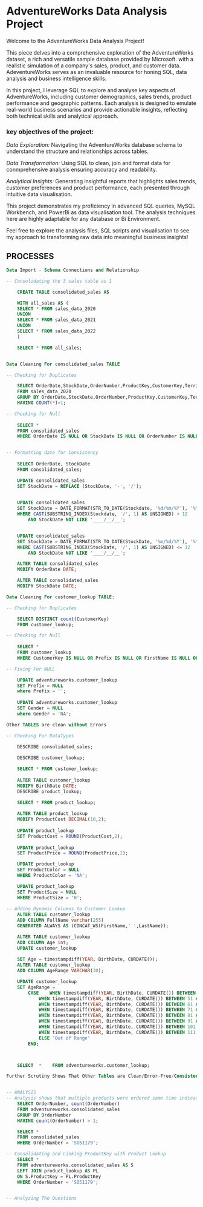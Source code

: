 # AdventureWorks Data Analysis Project

Welcome to the AdventureWorks Data Analysis Project!

This piece delves into a comprehensive exploration of the AdventureWorks dataset, a rich and versatile sample database provided by Microsoft. with a realistic simulation of a company's sales, product, and customer data. AdeventureWorks serves as an invaluable resource for honing SQL, data analysis and business intelligence skills.

In this project, I leverage SQL to explore and analyse key aspects of AdventureWorks, including customer demographics, sales trends, product performance and geographic patterns. Each analysis is designed to emulate real-world business scenarios and provide actionable insights, reflecting both technical skills and analytical approach.

### key objectives of the project:

*Data Exploration:* Navigating the AdventureWorks database schema to understand the structure and relationships across tables.

*Data Transformation:* Using SQL to clean, join and format data for conmprehensive analysis ensuring accuracy and readability.

*Analytical Insights:* Generating insightful reports that highlights sales trends, customer preferences and product performance, each presented through intuitive data visualisation.

This project demonstrates my proficiency in advanced SQL queries, MySQL Workbench, and PowerBi as data visualisation tool. The analysis techniques here are highly adaptable for any database or Bi Environment.

Feel free to explore the analysis files, SQL scripts and visualisation to see my approach to transforming raw data into meaningful business insights! 



## PROCESSES


```sql
Data Import - Schema Connections and Relationship

-- Consolidating the 3 sales table as 1

	CREATE TABLE consolidated_sales AS

	WITH all_sales AS (
	SELECT * FROM sales_data_2020
	UNION
	SELECT * FROM sales_data_2021
	UNION
	SELECT * FROM sales_data_2022
	)

	SELECT * FROM all_sales;


Data Cleaning For consolidated_sales TABLE

-- Checking for Duplicates

	SELECT OrderDate,StockDate,OrderNumber,ProductKey,CustomerKey,TerritoryKey,OrderLineItem,OrderQuantity, COUNT(*) AS count
	FROM sales_data_2020
	GROUP BY OrderDate,StockDate,OrderNumber,ProductKey,CustomerKey,TerritoryKey,OrderLineItem,OrderQuantity
	HAVING COUNT(*)>1;

-- Checking for Null
	
	SELECT *
	FROM consolidated_sales
	WHERE OrderDate IS NULL OR StockDate IS NULL OR OrderNumber IS NULL OR ProductKey IS NULL OR CustomerKey IS NULL OR 		TerritoryKey IS NULL OR OrderLineItem IS NULL OR OrderQuantity IS NULL;


-- Formatting date for Consistency
	
	SELECT OrderDate, StockDate	
	FROM consolidated_sales;    

	UPDATE consolidated_sales
	SET StockDate = REPLACE (StockDate, '-', '/');
    

	UPDATE consolidated_sales	
	SET StockDate = DATE_FORMAT(STR_TO_DATE(Stockdate, '%d/%m/%Y'), '%Y/%m/%d')
	WHERE CAST(SUBSTRING_INDEX(Stockdate, '/', 1) AS UNSIGNED) > 12
		AND StockDate NOT LIKE '____/__/__';


	UPDATE consolidated_sales	
	SET StockDate = DATE_FORMAT(STR_TO_DATE(StockDate, '%m/%d/%Y'), '%Y/%m/%d')	
	WHERE CAST(SUBSTRING_INDEX(StockDate, '/', 1) AS UNSIGNED) <= 12
		AND StockDate NOT LIKE '____/__/__';

	ALTER TABLE consolidated_sales	
	MODIFY OrderDate DATE;

	ALTER TABLE consolidated_sales	
	MODIFY StockDate DATE;

Data Cleaning For customer_lookup TABLE:

-- Checking for Duplicates

	SELECT DISTINCT count(CustomerKey)	
	FROM customer_lookup;

-- Checking for Null
	
	SELECT *
	FROM customer_lookup
	WHERE CustomerKey IS NULL OR Prefix IS NULL OR FirstName IS NULL OR LastName IS NULL OR BirthDate IS NULL OR MaritalStatus IS 		NULL OR Gender IS NULL;

-- Fixing For NULL

	UPDATE adventureworks.customer_lookup
	SET Prefix = NULL
	where Prefix = '';
	
	UPDATE adventureworks.customer_lookup
	SET Gender = NULL
	where Gender = 'NA';

Other TABLES are clean without Errors

-- Checking For DataTypes
	
	DESCRIBE consolidated_sales;

	DESCRIBE customer_lookup;

	SELECT * FROM customer_lookup;   
    
	ALTER TABLE customer_lookup
	MODIFY BirthDate DATE;
	DESCRIBE product_lookup;
    	
	SELECT * FROM product_lookup;

	ALTER TABLE product_lookup
	MODIFY ProductCost DECIMAL(10,2);
    
	UPDATE product_lookup
	SET ProductCost = ROUND(ProductCost,2);
	
	UPDATE product_lookup
	SET ProductPrice = ROUND(ProductPrice,2);

	UPDATE product_lookup
	SET ProductColor = NULL
	WHERE ProductColor = 'NA';

	UPDATE product_lookup
	SET ProductSize = NULL
	WHERE ProductSize = '0';
	
-- Adding Dynamic Columns to Customer Lookup
	ALTER TABLE customer_lookup
	ADD COLUMN FullName varchar(255)
	GENERATED ALWAYS AS (CONCAT_WS(FirstName,' ',LastName));

	ALTER TABLE customer_lookup
	ADD COLUMN Age int;
	UPDATE customer_lookup
		
	SET Age = timestampdiff(YEAR, BirthDate, CURDATE());
	ALTER TABLE customer_lookup
	ADD COLUMN AgeRange VARCHAR(30);

	UPDATE customer_lookup		
	SET AgeRange =
		CASE 	WHEN timestampdiff(YEAR, BirthDate, CURDATE()) BETWEEN 41 AND 50 THEN '41-50'
			WHEN timestampdiff(YEAR, BirthDate, CURDATE()) BETWEEN 51 AND 60 THEN '51-60'
			WHEN timestampdiff(YEAR, BirthDate, CURDATE()) BETWEEN 61 AND 70 THEN '61-70'
			WHEN timestampdiff(YEAR, BirthDate, CURDATE()) BETWEEN 71 AND 80 THEN '71-80'
			WHEN timestampdiff(YEAR, BirthDate, CURDATE()) BETWEEN 81 AND 90 THEN '81-90'
			WHEN timestampdiff(YEAR, BirthDate, CURDATE()) BETWEEN 91 AND 100 THEN '91-100'
			WHEN timestampdiff(YEAR, BirthDate, CURDATE()) BETWEEN 101 AND 110 THEN '101-110'
			WHEN timestampdiff(YEAR, BirthDate, CURDATE()) BETWEEN 111 AND 120 THEN '111-120' 
         	ELSE 'Out of Range'
		END;



	SELECT  *    FROM adventureworks.customer_lookup;

Further Scrutiny Shows That Other Tables are Clean/Error-Free/Consistent


-- ANALYSIS
-- Analysis shows that multiple products were ordered same time indicating same OrderNumber
	SELECT OrderNumber, count(OrderNumber)
	FROM adventureworks.consolidated_sales
	GROUP BY OrderNumber 
	HAVING count(OrderNumber) > 1;

	SELECT *	
	FROM consolidated_sales
	WHERE OrderNumber = 'SO51179';

-- Consolidating and Linking ProductKey with Product Lookup
	SELECT * 
	FROM adventureworks.consolidated_sales AS S
	LEFT JOIN product_lookup AS PL 
	ON S.ProductKey = PL.ProductKey
	WHERE OrderNumber = 'SO51179';


-- Analyzing The Questions
 
